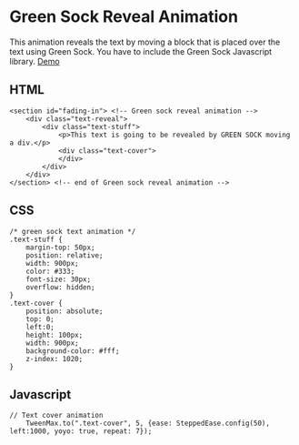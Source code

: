 # Green Sock Reveal Animation

This animation reveals the text by moving a block that is placed over the text using Green Sock. You have to include the Green Sock Javascript library. [Demo](http://phil.devnation.co.uk/text-animations/reveal.php)

<script type="text/javascript" src="https://cdnjs.cloudflare.com/ajax/libs/gsap/1.20.4/TweenMax.min.js"></script>

## HTML

```
<section id="fading-in"> <!-- Green sock reveal animation -->
    <div class="text-reveal">
        <div class="text-stuff">
            <p>This text is going to be revealed by GREEN SOCK moving a div.</p>
            <div class="text-cover">
            </div>
        </div>
    </div>
</section> <!-- end of Green sock reveal animation -->
```

## CSS

```
/* green sock text animation */
.text-stuff {
    margin-top: 50px;
    position: relative;
    width: 900px;
    color: #333;
    font-size: 30px;
    overflow: hidden; 
}
.text-cover {
    position: absolute;
    top: 0;
    left:0;
    height: 100px;
    width: 900px;
    background-color: #fff;
    z-index: 1020;
}
```

## Javascript

```
// Text cover animation
    TweenMax.to(".text-cover", 5, {ease: SteppedEase.config(50), left:1000, yoyo: true, repeat: 7});
```